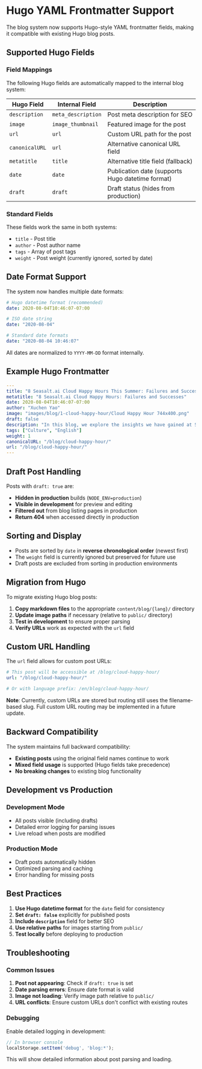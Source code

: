 # Hugo YAML Frontmatter Support

The blog system now supports Hugo-style YAML frontmatter fields, making it compatible with existing Hugo blog posts.

## Supported Hugo Fields

### Field Mappings

The following Hugo fields are automatically mapped to the internal blog system:

| Hugo Field | Internal Field | Description |
|------------|----------------|-------------|
| `description` | `meta_description` | Post meta description for SEO |
| `image` | `image_thumbnail` | Featured image for the post |
| `url` | `url` | Custom URL path for the post |
| `canonicalURL` | `url` | Alternative canonical URL field |
| `metatitle` | `title` | Alternative title field (fallback) |
| `date` | `date` | Publication date (supports Hugo datetime format) |
| `draft` | `draft` | Draft status (hides from production) |

### Standard Fields

These fields work the same in both systems:

- `title` - Post title
- `author` - Post author name
- `tags` - Array of post tags
- `weight` - Post weight (currently ignored, sorted by date)

## Date Format Support

The system now handles multiple date formats:

```yaml
# Hugo datetime format (recommended)
date: 2020-08-04T10:46:07-07:00

# ISO date string
date: "2020-08-04"

# Standard date formats
date: "2020-08-04 10:46:07"
```

All dates are normalized to `YYYY-MM-DD` format internally.

## Example Hugo Frontmatter

```yaml
---
title: "8 Seasalt.ai Cloud Happy Hours This Summer: Failures and Successes"
metatitle: "8 Seasalt.ai Cloud Happy Hours: Failures and Successes"
date: 2020-08-04T10:46:07-07:00
author: "Xuchen Yao"
image: "images/blog/1-cloud-happy-hour/Cloud Happy Hour 744x400.png"
draft: false
description: "In this blog, we explore the insights we have gained at Seasalt.ai running our Friday Happy Hour lunches this summer."
tags: ["Culture", "English"]
weight: 1
canonicalURL: "/blog/cloud-happy-hour/"
url: "/blog/cloud-happy-hour/"
---
```

## Draft Post Handling

Posts with `draft: true` are:
- **Hidden in production** builds (`NODE_ENV=production`)
- **Visible in development** for preview and editing
- **Filtered out** from blog listing pages in production
- **Return 404** when accessed directly in production

## Sorting and Display

- Posts are sorted by `date` in **reverse chronological order** (newest first)
- The `weight` field is currently ignored but preserved for future use
- Draft posts are excluded from sorting in production environments

## Migration from Hugo

To migrate existing Hugo blog posts:

1. **Copy markdown files** to the appropriate `content/blog/{lang}/` directory
2. **Update image paths** if necessary (relative to `public/` directory)
3. **Test in development** to ensure proper parsing
4. **Verify URLs** work as expected with the `url` field

## Custom URL Handling

The `url` field allows for custom post URLs:

```yaml
# This post will be accessible at /blog/cloud-happy-hour/
url: "/blog/cloud-happy-hour/"

# Or with language prefix: /en/blog/cloud-happy-hour/
```

**Note**: Currently, custom URLs are stored but routing still uses the filename-based slug. Full custom URL routing may be implemented in a future update.

## Backward Compatibility

The system maintains full backward compatibility:

- **Existing posts** using the original field names continue to work
- **Mixed field usage** is supported (Hugo fields take precedence)
- **No breaking changes** to existing blog functionality

## Development vs Production

### Development Mode
- All posts visible (including drafts)
- Detailed error logging for parsing issues
- Live reload when posts are modified

### Production Mode
- Draft posts automatically hidden
- Optimized parsing and caching
- Error handling for missing posts

## Best Practices

1. **Use Hugo datetime format** for the `date` field for consistency
2. **Set `draft: false`** explicitly for published posts
3. **Include `description`** field for better SEO
4. **Use relative paths** for images starting from `public/`
5. **Test locally** before deploying to production

## Troubleshooting

### Common Issues

1. **Post not appearing**: Check if `draft: true` is set
2. **Date parsing errors**: Ensure date format is valid
3. **Image not loading**: Verify image path relative to `public/`
4. **URL conflicts**: Ensure custom URLs don't conflict with existing routes

### Debugging

Enable detailed logging in development:

```javascript
// In browser console
localStorage.setItem('debug', 'blog:*');
```

This will show detailed information about post parsing and loading.
